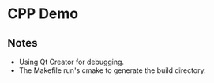# CPP Demo

## Notes

* Using Qt Creator for debugging.
* The Makefile run's cmake to generate the build directory.